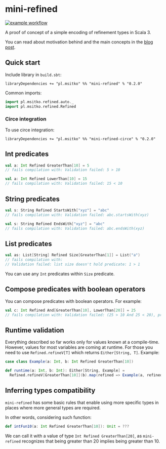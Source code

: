 # mini-refined

[![example workflow](https://github.com/note/mini-refined/actions/workflows/ci.yml/badge.svg)](https://github.com/note/mini-refined/actions)

A proof of concept of a simple encoding of refinement types in Scala 3.

You can read about motivation behind and the main concepts in the [blog post](https://msitko.pl/blog/build-your-own-refinement-types-in-scala3.html).

## Quick start

Include library in `build.sbt`:

```
libraryDependencies += "pl.msitko" %% "mini-refined" % "0.2.0"
```

Common imports:

```scala
import pl.msitko.refined.auto._
import pl.msitko.refined.Refined
```

### Circe integration

To use circe integration:

```
libraryDependencies += "pl.msitko" %% "mini-refined-circe" % "0.2.0"
```

## Int predicates

```scala
val a: Int Refined GreaterThan[10] = 5
// fails compilation with: Validation failed: 5 > 10
```

```scala
val a: Int Refined LowerThan[10] = 15
// fails compilation with: Validation failed: 15 < 10
```

## String predicates

```scala
val s: String Refined StartsWith["xyz"] = "abc"
// fails compilation with: Validation failed: abc.startsWith(xyz)
```

```scala
val s: String Refined EndsWith["xyz"] = "abc"
// fails compilation with: Validation failed: abc.endsWith(xyz)
```

## List predicates

```scala
val as: List[String] Refined Size[GreaterThan[1]] = List("a")
// fails compilation with: 
// Validation failed: list size doesn't hold predicate: 1 > 1
```

You can use any `Int` predicates within `Size` predicate.

## Compose predicates with boolean operators

You can compose predicates with boolean operators. For example:

```scala
val c: Int Refined And[GreaterThan[10], LowerThan[20]] = 25
// fails compilation with: Validation failed: (25 > 10 And 25 < 20), predicate failed: 25 < 20
```

## Runtime validation

Everything described so far works only for values known at a compile-time. However, values for most variables are coming
at runtime. For those you need to use `Refined.refineV[T]` which returns `Either[String, T]`. Example:

```scala
case class Example(a: Int, b: Int Refined GreaterThan[10])

def runtime(a: Int, b: Int): Either[String, Example] =
  Refined.refineV[GreaterThan[10]](b).map(refined => Example(a, refined))
```

## Inferring types compatibility

`mini-refined` has some basic rules that enable using more specific types in places where more general types are required.

In other words, considering such function:

```scala
def intFun10(a: Int Refined GreaterThan[10]): Unit = ???
```

We can call it with a value of type `Int Refined GreaterThan[20]`, as `mini-refined` recognizes that being greater than 20 implies being greater than 10.
